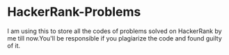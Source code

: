 # HackerRank-Problems

I am using this to store all the codes of problems solved on HackerRank by me till now.You'll be responsible if you plagiarize the code and found guilty of it. 
